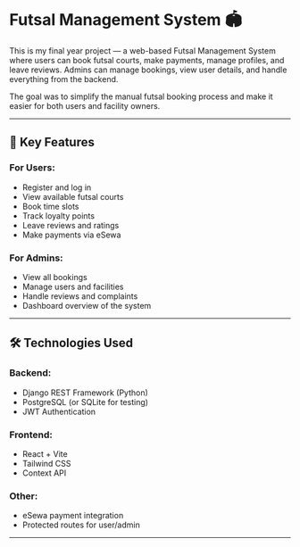 # Futsal Management System 🏟️

This is my final year project — a web-based Futsal Management System where users can book futsal courts, make payments, manage profiles, and leave reviews. Admins can manage bookings, view user details, and handle everything from the backend.

The goal was to simplify the manual futsal booking process and make it easier for both users and facility owners.

---

## 🔑 Key Features

### For Users:
- Register and log in
- View available futsal courts
- Book time slots
- Track loyalty points
- Leave reviews and ratings
- Make payments via eSewa

### For Admins:
- View all bookings
- Manage users and facilities
- Handle reviews and complaints
- Dashboard overview of the system

---

## 🛠️ Technologies Used

### Backend:
- Django REST Framework (Python)
- PostgreSQL (or SQLite for testing)
- JWT Authentication

### Frontend:
- React + Vite
- Tailwind CSS
- Context API

### Other:
- eSewa payment integration
- Protected routes for user/admin

---



